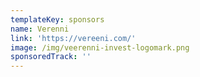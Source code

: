 ```yaml
---
templateKey: sponsors
name: Verenni
link: 'https://vereeni.com/'
image: /img/veerenni-invest-logomark.png
sponsoredTrack: ''
---
```

